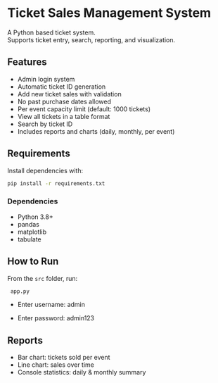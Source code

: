 # Ticket Sales Management System

A Python based ticket system.  
Supports ticket entry, search, reporting, and visualization.

## Features
- Admin login system
- Automatic ticket ID generation
- Add new ticket sales with validation
- No past purchase dates allowed
- Per event capacity limit (default: 1000 tickets)
- View all tickets in a table format
- Search by ticket ID
- Includes reports and charts (daily, monthly, per event)

## Requirements
Install dependencies with:

```bash
pip install -r requirements.txt
```


### Dependencies
- Python 3.8+
- pandas
- matplotlib
- tabulate

## How to Run
From the `src` folder, run:

```bash
 app.py
```

- Enter username: admin 

- Enter password: admin123

## Reports
- Bar chart: tickets sold per event
- Line chart: sales over time
- Console statistics: daily & monthly summary
